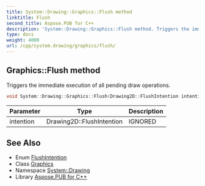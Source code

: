 ```yaml
---
title: System::Drawing::Graphics::Flush method
linktitle: Flush
second_title: Aspose.PUB for C++
description: 'System::Drawing::Graphics::Flush method. Triggers the immediate execution of all pending draw operations in C++.'
type: docs
weight: 4000
url: /cpp/system.drawing/graphics/flush/
---
```

## Graphics::Flush method


Triggers the immediate execution of all pending draw operations.

```cpp
void System::Drawing::Graphics::Flush(Drawing2D::FlushIntention intention=Drawing2D::FlushIntention::Flush)
```


| Parameter | Type | Description |
| --- | --- | --- |
| intention | Drawing2D::FlushIntention | IGNORED |

## See Also

* Enum [FlushIntention](../../../system.drawing.drawing2d/flushintention/)
* Class [Graphics](../)
* Namespace [System::Drawing](../../)
* Library [Aspose.PUB for C++](../../../)
